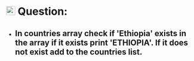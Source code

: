# <img height="24px" src="https://cdn-icons-png.flaticon.com/512/5968/5968292.png"> Question:

- ## In countries array check if 'Ethiopia' exists in the array if it exists print 'ETHIOPIA'. If it does not exist add to the countries list.
